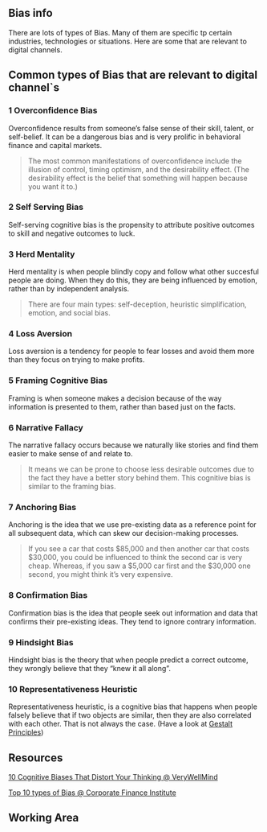 ## Bias info
There are lots of types of Bias. Many of them are specific tp certain industries, technologies or situations. 
Here are some that are relevant to digital channels.


## Common types of Bias that are relevant to digital channel`s
### 1 Overconfidence Bias
Overconfidence results from someone’s false sense of their skill, talent, or self-belief. It can be a dangerous bias and is very prolific in behavioral finance and capital markets. 
>The most common manifestations of overconfidence include the illusion of control, timing optimism, and the desirability effect. (The desirability effect is the belief that something will happen because you want it to.)

### 2 Self Serving Bias
Self-serving cognitive bias is the propensity to attribute positive outcomes to skill and negative outcomes to luck.   

### 3 Herd Mentality
Herd mentality is when people blindly copy and follow what other succesful people are doing.  When they do this, they are being influenced by emotion, rather than by independent analysis. 
>There are four main types: self-deception, heuristic simplification, emotion, and social bias.

### 4 Loss Aversion
Loss aversion is a tendency for people to fear losses and avoid them more than they focus on trying to make profits.  

### 5 Framing Cognitive Bias
Framing is when someone makes a decision because of the way information is presented to them, rather than based just on the facts.  

### 6 Narrative Fallacy
The narrative fallacy occurs because we naturally like stories and find them easier to make sense of and relate to. 
>It means we can be prone to choose less desirable outcomes due to the fact they have a better story behind them. This cognitive bias is similar to the framing bias.

### 7 Anchoring Bias
Anchoring is the idea that we use pre-existing data as a reference point for all subsequent data, which can skew our decision-making processes. 
>If you see a car that costs $85,000 and then another car that costs $30,000, you could be influenced to think the second car is very cheap. Whereas, if you saw a $5,000 car first and the $30,000 one second, you might think it’s very expensive. 

### 8 Confirmation Bias
Confirmation bias is the idea that people seek out information and data that confirms their pre-existing ideas. They tend to ignore contrary information.  

### 9 Hindsight Bias
Hindsight bias is the theory that when people predict a correct outcome, they wrongly believe that they “knew it all along”.

### 10 Representativeness Heuristic
Representativeness heuristic, is a cognitive bias that happens when people falsely believe that if two objects are similar, then they are also correlated with each other. That is not always the case. (Have a look at [Gestalt Principles](https://www.interaction-design.org/literature/topics/gestalt-principles))


## Resources 
[10 Cognitive Biases That Distort Your Thinking @ VeryWellMind](https://www.verywellmind.com/cognitive-biases-distort-thinking-2794763)

[Top 10 types of Bias @ Corporate Finance Institute](https://corporatefinanceinstitute.com/resources/knowledge/trading-investing/list-top-10-types-cognitive-bias/)




## Working Area

